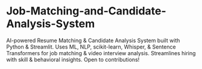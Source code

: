 # Job-Matching-and-Candidate-Analysis-System
AI-powered Resume Matching &amp; Candidate Analysis System built with Python &amp; Streamlit. Uses ML, NLP, scikit-learn, Whisper, &amp; Sentence Transformers for job matching &amp; video interview analysis. Streamlines hiring with skill &amp; behavioral insights. Open to contributions!
